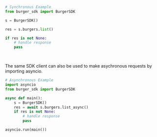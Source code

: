 <!-- Start SDK Example Usage [usage] -->
```python
# Synchronous Example
from burger_sdk import BurgerSDK

s = BurgerSDK()

res = s.burgers.list()

if res is not None:
    # handle response
    pass
```

</br>

The same SDK client can also be used to make asychronous requests by importing asyncio.
```python
# Asynchronous Example
import asyncio
from burger_sdk import BurgerSDK

async def main():
    s = BurgerSDK()
    res = await s.burgers.list_async()
    if res is not None:
        # handle response
        pass

asyncio.run(main())
```
<!-- End SDK Example Usage [usage] -->